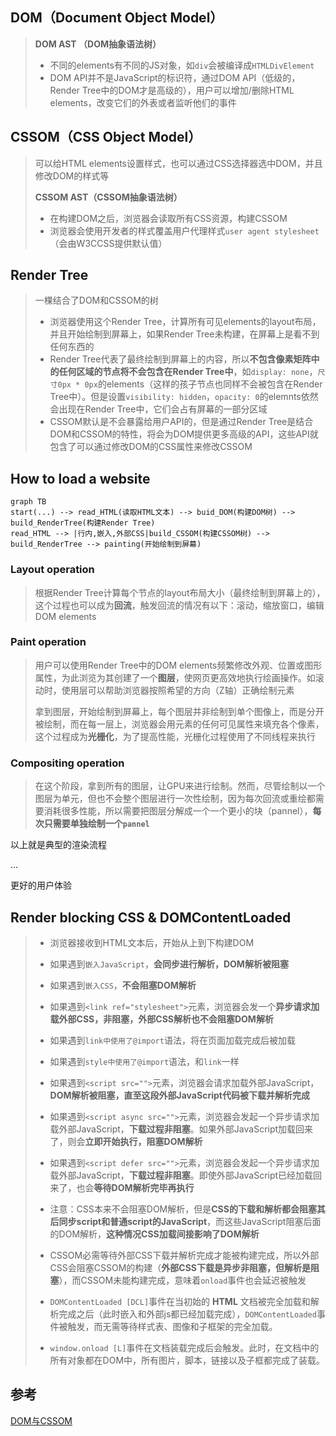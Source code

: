 
## DOM（Document Object Model）

> **DOM AST （DOM抽象语法树）**
>
> - 不同的elements有不同的JS对象，如`div`会被编译成`HTMLDivElement`
> - DOM API并不是JavaScript的标识符，通过DOM API（低级的，Render Tree中的DOM才是高级的），用户可以增加/删除HTML elements，改变它们的外表或者监听他们的事件

## CSSOM（CSS Object Model）

> 可以给HTML elements设置样式，也可以通过CSS选择器选中DOM，并且修改DOM的样式等
>
> **CSSOM AST（CSSOM抽象语法树）**
>
> - 在构建DOM之后，浏览器会读取所有CSS资源，构建CSSOM
> - 浏览器会使用开发者的样式覆盖用户代理样式`user agent stylesheet`（会由W3CCSS提供默认值）

## Render Tree

> 一棵结合了DOM和CSSOM的树
>
> - 浏览器使用这个Render Tree，计算所有可见elements的layout布局，并且开始绘制到屏幕上，如果Render Tree未构建，在屏幕上是看不到任何东西的
> - Render Tree代表了最终绘制到屏幕上的内容，所以**不包含像素矩阵中的任何区域的节点将不会包含在Render Tree中**，如`display: none`，`尺寸0px * 0px`的elements（这样的孩子节点也同样不会被包含在Render Tree中）。但是设置`visibility: hidden`，`opacity: 0`的elemnts依然会出现在Render Tree中，它们会占有屏幕的一部分区域
> - CSSOM默认是不会暴露给用户API的，但是通过Render Tree是结合DOM和CSSOM的特性，将会为DOM提供更多高级的API，这些API就包含了可以通过修改DOM的CSS属性来修改CSSOM

## How to load a website

```mermaid
graph TB
start(...) --> read_HTML(读取HTML文本) --> buid_DOM(构建DOM树) --> build_RenderTree(构建Render Tree)
read_HTML --> |行内,嵌入,外部CSS|build_CSSOM(构建CSSOM树) --> build_RenderTree --> painting(开始绘制到屏幕)
```

### Layout operation

> 根据Render Tree计算每个节点的layout布局大小（最终绘制到屏幕上的），这个过程也可以成为**回流**，触发回流的情况有以下：滚动，缩放窗口，编辑DOM elements

### Paint operation

> 用户可以使用Render Tree中的DOM elements频繁修改外观、位置或图形属性，为此浏览为其创建了一个**图层**，使网页更高效地执行绘画操作。如滚动时，使用层可以帮助浏览器按照希望的方向（Z轴）正确绘制元素
>
> 拿到图层，开始绘制到屏幕上，每个图层并非绘制到单个图像上，而是分开被绘制，而在每一层上，浏览器会用元素的任何可见属性来填充各个像素，这个过程成为**光栅化**，为了提高性能，光栅化过程使用了不同线程来执行

### Compositing operation

> 在这个阶段，拿到所有的图层，让GPU来进行绘制。然而，尽管绘制以一个图层为单元，但也不会整个图层进行一次性绘制，因为每次回流或重绘都需要消耗很多性能，所以需要把图层分解成一个一个更小的块（pannel），**每次只需要单独绘制一个`pannel`**

以上就是典型的渲染流程

...

更好的用户体验

## Render blocking CSS & DOMContentLoaded

> - 浏览器接收到HTML文本后，开始从上到下构建DOM
>
>
> - 如果遇到`嵌入JavaScript`，**会同步进行解析，DOM解析被阻塞**
> - 如果遇到`嵌入CSS`，**不会阻塞DOM解析**
> - 如果遇到`<link ref="stylesheet">`元素，浏览器会发一个**异步请求加载外部CSS，非阻塞，外部CSS解析也不会阻塞DOM解析**
> - 如果遇到`link中使用了@import`语法，将在页面加载完成后被加载
> - 如果遇到`style中使用了@import`语法，和`link`一样
>
>
> - 如果遇到`<script src="">`元素，浏览器会请求加载外部JavaScript，**DOM解析被阻塞，直至这段外部JavaScript代码被下载并解析完成**
>
>
> - 如果遇到`<script async src="">`元素，浏览器会发起一个异步请求加载外部JavaScript，**下载过程非阻塞**。如果外部JavaScript加载回来了，则会**立即开始执行，阻塞DOM解析**
>
>
> - 如果遇到`<script defer src="">`元素，浏览器会发起一个异步请求加载外部JavaScript，**下载过程非阻塞**。即使外部JavaScript已经加载回来了，也会**等待DOM解析完毕再执行**
>
>
> - 注意：CSS本来不会阻塞DOM解析，但是**CSS的下载和解析都会阻塞其后同步script和普通script的JavaScript**，而这些JavaScript阻塞后面的DOM解析，**这种情况CSS加载间接影响了DOM解析**
> - CSSOM必需等待外部CSS下载并解析完成才能被构建完成，所以外部CSS会阻塞CSSOM的构建（**外部CSS下载是异步非阻塞，但解析是阻塞**），而CSSOM未能构建完成，意味着`onload`事件也会延迟被触发
>
> - `DOMContentLoaded [DCL]`事件在当初始的 **HTML** 文档被完全加载和解析完成之后（此时嵌入和外部js都已经加载完成），`DOMContentLoaded`事件被触发，而无需等待样式表、图像和子框架的完全加载。
>
> - `window.onload [L]`事件在文档装载完成后会触发。此时，在文档中的所有对象都在DOM中，所有图片，脚本，链接以及子框都完成了装载。 

## 参考

[DOM与CSSOM](https://medium.com/jspoint/how-the-browser-renders-a-web-page-DOM-cssom-and-rendering-df10531c9969)

